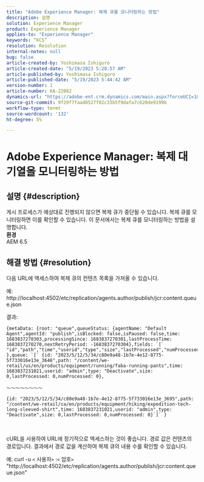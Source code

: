 ```yaml
---
title: "Adobe Experience Manager: 복제 큐를 모니터링하는 방법"
description: 설명
solution: Experience Manager
product: Experience Manager
applies-to: "Experience Manager"
keywords: “KCS”
resolution: Resolution
internal-notes: null
bug: false
article-created-by: Yoshimasa Ishiguro
article-created-date: "5/19/2023 5:28:57 AM"
article-published-by: Yoshimasa Ishiguro
article-published-date: "5/19/2023 5:44:42 AM"
version-number: 1
article-number: KA-22082
dynamics-url: "https://adobe-ent.crm.dynamics.com/main.aspx?forceUCI=1&pagetype=entityrecord&etn=knowledgearticle&id=29749607-06f6-ed11-8848-6045bd006b25"
source-git-commit: 9f29f7faa40527f82c33b5f9dafa7c620de9199b
workflow-type: tm+mt
source-wordcount: '132'
ht-degree: 5%

---
```


# Adobe Experience Manager: 복제 대기열을 모니터링하는 방법

## 설명 {#description}

게시 프로세스가 예상대로 진행되지 않으면 복제 큐가 중단될 수 있습니다. 복제 큐를 모니터링하면 이를 확인할 수 있습니다. 이 문서에서는 복제 큐를 모니터링하는 방법을 설명합니다.
 <br><b>환경</b><br>
AEM 6.5

## 해결 방법 {#resolution}


다음 URL에 액세스하여 복제 큐의 컨텐츠 목록을 가져올 수 있습니다.

예: http://localhost:4502/etc/replication/agents.author/publish/jcr:content.queue.json

결과:


```
{metaData: {root: "queue",queueStatus: {agentName: "Default Agent",agentId: "publish",isBlocked: false,isPaused: false,time: 1683837270303,processingSince: 1683837270301,lastProcessTime: 1683837270270,nextRetryPeriod: -1683837270304},fields: `[` "id","path","time","userid","type","size","lastProcessed","numProcessed"`]` },queue: `[` {id: "2023/5/12/5/34/c80e9a48-1b7e-4e12-8775-5f733016e13e_3646",path: "/content/we-retail/us/en/products/equipment/running/faba-running-pants",time: 1683837231021,userid: "admin",type: "Deactivate",size: 0,lastProcessed: 0,numProcessed: 0},
```


`〜〜〜〜〜〜〜〜`






```
{id: "2023/5/12/5/34/c80e9a48-1b7e-4e12-8775-5f733016e13e_3695",path: "/content/we-retail/ca/en/products/equipment/hiking/expedition-tech-long-sleeved-shirt",time: 1683837231021,userid: "admin",type: "Deactivate",size: 0,lastProcessed: 0,numProcessed: 0}`]` }
```


 


cURL을 사용하여 URL에 정기적으로 액세스하는 것이 좋습니다. 경로 값은 컨텐츠의 경로입니다. 결과에서 경로 값을 계산하여 복제 큐의 내용 수를 확인할 수 있습니다.

예: curl -u `<` 사용자`>` :`<` 암호`>`  &quot;http://localhost:4502/etc/replication/agents.author/publish/jcr:content.queue.json&quot;
